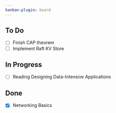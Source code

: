 ```yaml
---
kanban-plugin: board
---
```


## To Do
- [ ] Finish CAP theorem
- [ ] Implement Raft KV Store

## In Progress
- [ ] Reading Designing Data-Intensive Applications

## Done
- [x] Networking Basics
